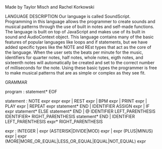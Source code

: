 Made by Taylor Misch and Rachel Korkowski

LANGUAGE DESCRIPTION Our language is called SoundScript. Programming in this language allows the programmer to create sounds and musical patterns through the use of built in notes and self-made functions. The language is built on top of JavaScript and makes use of its built in sound and AudioContext object. This language contains many of the basic features of popular languages like loops and if statements, but we have added specific types like the NOTE and REst types that act as the core of the language. When the user sets the beats per minute for the music, identifiers for quarter notes, half notes, whole notes, eigth notes, and sixteenth notes will automatically be created and set to the correct number of milliseconds for the note. Using these basic types the programmer is free to make musical patterns that are as simple or complex as they see fit.

GRAMMAR

program : statement\* EOF

statement : NOTE expr expr expr | REST expr | BPM expr | PRINT expr | PLAY expr | REPEAT expr statement* END | IDENTIFIER ASSIGN expr | IF expr statement* ELSE statement* END | @ IDENTIFIER LEFT_PARENTHESIS IDENTIFIER* RIGHT_PARENTHESIS statement* END | IDENTIFIER LEFT_PARENTHESIS expr* RIGHT_PARENTHESIS

expr : INTEGER | expr (ASTERISK|DIVIDE|MOD) expr | expr (PLUS|MINUS) expr | expr (MORE|MORE_OR_EQUAL|LESS_OR_EQUAL|EQUAL|NOT_EQUAL) expr
